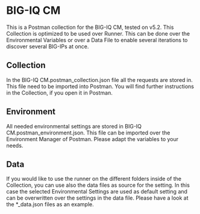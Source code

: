 # BIG-IQ CM

This is a Postman collection for the BIG-IQ CM, tested on v5.2. This Collection is optimized to be used over Runner. This can be done over the Environmental Variables or over a Data File to enable several iterations to discover several BIG-IPs at once.

## Collection

In the BIG-IQ CM.postman_collection.json file all the requests are stored in. This file need to be imported into Postman. You will find further instructions in the Collection, if you open it in Postman.

## Environment

All needed environmental settings are stored in BIG-IQ CM.postman_environment.json. This file can be imported over the Environment Manager of Postman. Please adapt the variables to your needs.

## Data

If you would like to use the runner on the different folders inside of the Collection, you can use also the data files as source for the setting. In this case the selected Environmental Settings are used as default setting and can be overwritten over the settings in the data file. Please have a look at the *_data.json files as an example.
